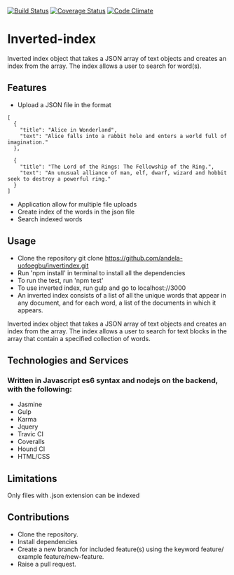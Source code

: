 
[![Build Status](https://travis-ci.org/andela-uofoegbu/invertindex.svg?branch=restructuring)](https://travis-ci.org/andela-uofoegbu/invertindex)
[![Coverage Status](https://coveralls.io/repos/github/andela-uofoegbu/invertindex/badge.svg?branch=develop)](https://coveralls.io/github/andela-uofoegbu/invertindex?branch=restructuring)
[![Code Climate](https://codeclimate.com/github/andela-uofoegbu/invertindex/badges/gpa.svg)](https://codeclimate.com/github/andela-uofoegbu/invertindex)

# Inverted-index
Inverted index object that takes a JSON array of text objects and creates an index from the array. The index allows a user to search for word(s).

## Features

* Upload a JSON file in the format
```
[
  {
    "title": "Alice in Wonderland",
    "text": "Alice falls into a rabbit hole and enters a world full of imagination."
  },

  {
    "title": "The Lord of the Rings: The Fellowship of the Ring.",
    "text": "An unusual alliance of man, elf, dwarf, wizard and hobbit seek to destroy a powerful ring."
  }
]
```
* Application allow for multiple file uploads
* Create index of the words in the json file
* Search indexed words

## Usage

* Clone the repository git clone https://github.com/andela-uofoegbu/invertindex.git
* Run 'npm install' in terminal to install all the dependencies
* To run the test, run 'npm test'
* To use inverted index, run gulp and go to localhost://3000
* An inverted index consists of a list of all the unique words that appear in any document, and for each word, a list of the documents in which it appears.

Inverted index object that takes a JSON array of text objects and creates an index from the array. The index allows a user to search for text blocks in the array that contain a specified collection of words.

## Technologies and Services

### Written in Javascript es6 syntax and nodejs on the backend, with the following:

* Jasmine
* Gulp
* Karma
* Jquery
* Travic CI
* Coveralls
* Hound CI
* HTML/CSS

## Limitations

Only files with .json extension can be indexed

## Contributions

* Clone the repository.
* Install dependencies
* Create a new branch for included feature(s) using the keyword feature/ example feature/new-feature.
* Raise a pull request.
